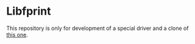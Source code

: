 # Libfprint
This repository is only for development of a special driver and a clone of [this one](https://cgit.freedesktop.org/libfprint/libfprint/).
